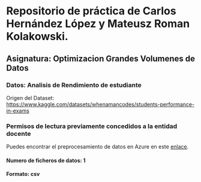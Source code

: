 # Repositorio de práctica de Carlos Hernández López y Mateusz Roman Kolakowski.
## Asignatura: Optimizacion Grandes Volumenes de Datos

### Datos: Analisis de Rendimiento de estudiante
Origen del Dataset: https://www.kaggle.com/datasets/whenamancodes/students-performance-in-exams
### Permisos de lectura previamente concedidos a la entidad docente
Puedes encontrar el preprocesamiento de datos en Azure en este [enlace](https://bit.ly/3PoDCA0).
#### Numero de ficheros de datos: 1
#### Formato: csv
